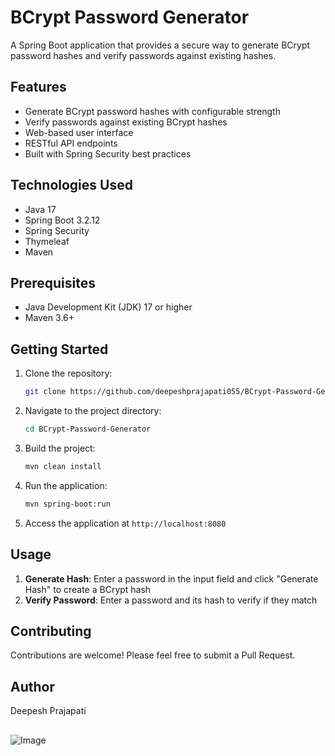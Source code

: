 # BCrypt Password Generator

A Spring Boot application that provides a secure way to generate BCrypt password hashes and verify passwords against existing hashes.

## Features

- Generate BCrypt password hashes with configurable strength
- Verify passwords against existing BCrypt hashes
- Web-based user interface
- RESTful API endpoints
- Built with Spring Security best practices

## Technologies Used

- Java 17
- Spring Boot 3.2.12
- Spring Security
- Thymeleaf
- Maven

## Prerequisites

- Java Development Kit (JDK) 17 or higher
- Maven 3.6+

## Getting Started

1. Clone the repository:
   ```bash
   git clone https://github.com/deepeshprajapati055/BCrypt-Password-Generator.git
   ```

2. Navigate to the project directory:
   ```bash
   cd BCrypt-Password-Generator
   ```

3. Build the project:
   ```bash
   mvn clean install
   ```

4. Run the application:
   ```bash
   mvn spring-boot:run
   ```

5. Access the application at `http://localhost:8080`

## Usage

1. **Generate Hash**: Enter a password in the input field and click "Generate Hash" to create a BCrypt hash
2. **Verify Password**: Enter a password and its hash to verify if they match

## Contributing

Contributions are welcome! Please feel free to submit a Pull Request.

## Author

Deepesh Prajapati

## 
![Image](https://github.com/user-attachments/assets/2ea6ecdc-c451-4253-a230-82553785b293)
